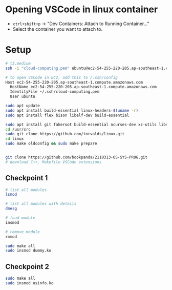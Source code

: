 # Opening VSCode in linux container
- `ctrl+shift+p` -> "Dev Containers: Attach to Running Container..."
- Select the container you want to attach to.

# Setup
```bash
# t3.medium
ssh -i "cloud-computing.pem" ubuntu@ec2-54-255-220-205.ap-southeast-1.compute.amazonaws.com

# to open VSCode in EC2, add this to /.ssh/config
Host ec2-54-255-220-205.ap-southeast-1.compute.amazonaws.com
  HostName ec2-54-255-220-205.ap-southeast-1.compute.amazonaws.com
  IdentityFile ~/.ssh/cloud-computing.pem
  User ubuntu

sudo apt update
sudo apt install build-essential linux-headers-$(uname -r)
sudo apt install flex bison libelf-dev build-essential

sudo apt install git fakeroot build-essential ncurses-dev xz-utils libssl-dev bc flex libelf-dev bison
cd /usr/src
sudo git clone https://github.com/torvalds/linux.git
cd linux
sudo make oldconfig && sudo make prepare


git clone https://github.com/bookpanda/2110313-OS-SYS-PROG.git
# download C++, Makefile VSCode extensions
```

## Checkpoint 1
```bash
# list all modules
lsmod

# list all modules with details
dmesg

# load module
insmod

# remove module
rmmod

sudo make all
sudo insmod dummy.ko
```

## Checkpoint 2
```bash
sudo make all
sudo insmod osinfo.ko
```